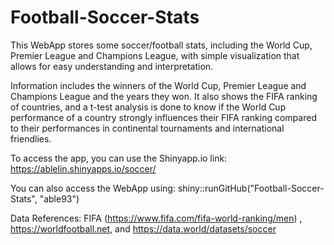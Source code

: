 # Football-Soccer-Stats
This WebApp stores some soccer/football stats, including the World Cup, Premier League and Champions League, with simple visualization that allows for easy understanding and interpretation. 

Information includes the winners of the World Cup, Premier League and Champions League and the years they won. It also shows the FIFA ranking of countries, and a t-test analysis is done to know if the World Cup performance of a country strongly influences their FIFA ranking compared to their performances in continental tournaments and international friendlies.

To access the app, you can use the Shinyapp.io link:
https://ablelin.shinyapps.io/soccer/

You can also access the WebApp using:
shiny::runGitHub("Football-Soccer-Stats", "able93")

Data References: FIFA (https://www.fifa.com/fifa-world-ranking/men) , https://worldfootball.net, and https://data.world/datasets/soccer
